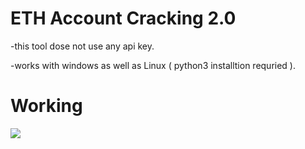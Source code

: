 # ETH Account Cracking 2.0
-this tool dose not use any api key.

-works with windows as well as Linux ( python3 installtion requried ).

# Working
![](https://iili.io/XfE9aa.gif)
